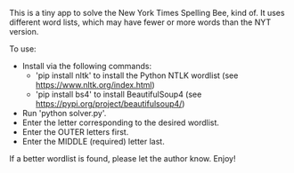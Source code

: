 This is a tiny app to solve the New York Times Spelling Bee, kind of. It uses different word lists, which may have fewer or more words than the NYT version.

To use:
- Install via the following commands:
    - 'pip install nltk' to install the Python NTLK wordlist (see https://www.nltk.org/index.html)
    - 'pip install bs4' to install BeautifulSoup4 (see https://pypi.org/project/beautifulsoup4/)
- Run 'python solver.py'.
- Enter the letter corresponding to the desired wordlist.
- Enter the OUTER letters first.
- Enter the MIDDLE (required) letter last.

If a better wordlist is found, please let the author know. Enjoy!
